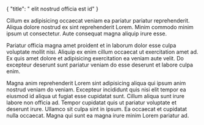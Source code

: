 {
  "title": " elit nostrud officia est id"
}

Cillum ex adipisicing occaecat veniam ea pariatur pariatur reprehenderit. Aliqua dolore nostrud ex sint reprehenderit Lorem. Minim commodo minim ipsum ut consectetur. Aute consequat magna aliquip irure esse.

Pariatur officia magna amet proident et in laborum dolor esse culpa voluptate mollit nisi. Aliquip ex enim cillum occaecat ut exercitation amet ad. Ex quis amet dolore et adipisicing exercitation ea veniam aute velit. Do excepteur deserunt sunt pariatur veniam do esse deserunt et labore culpa enim.

Magna anim reprehenderit Lorem sint adipisicing aliqua qui ipsum anim nostrud veniam do veniam. Excepteur incididunt quis nisi elit tempor ea eiusmod id aliqua ut fugiat esse cupidatat sunt. Cillum aliqua sunt irure labore non officia ad. Tempor cupidatat quis ut pariatur voluptate et deserunt irure. Ullamco sit culpa sint in ipsum. Ea occaecat et cupidatat nulla occaecat. Magna qui sunt ea magna irure minim Lorem pariatur ad.